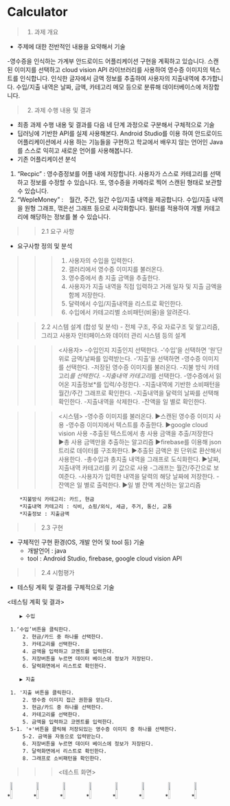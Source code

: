 
# Calculator
<html></html>

>1. 과제 개요
  - 주제에 대한 전반적인 내용을 요약해서 기술
 
-영수증을 인식하는 가계부 안드로이드 어플리케이션 구현을 계획하고 있습니다. 스캔된 이미지를 선택하고 cloud vision API 라이브러리를 사용하여 영수증 이미지의 텍스트를 인식합니다. 인식한 글자에서 금액 정보를 추출하여 사용자의 지출내역에 추가합니다. 수입/지출 내역은 날짜, 금액, 카테고리 메모 등으로 분류해 데이터베이스에 저장합니다.


>2. 과제 수행 내용 및 결과
  - 최종 과제 수행 내용 및 결과를 다음 네 단계 과정으로 구분해서 구체적으로 기술
- 딥러닝에 기반한 API를 실제 사용해본다. Android Studio를 이용 하여 안드로이드 어플리케이션에서 사용    하는 기능들을 구현하고 학교에서 배우지 않는 언어인 Java를 스스로 익히고 새로운 언어를 사용해봅니다.
- 기존 어플리케이션 분석
1. “Recpic” : 영수증정보를 어플 내에 저장합니다. 사용자가 스스로 카테고리를 선택하고 정보를 수정할 수 있습니다. 또, 영수증을 카메라로 찍어 스캔된 형태로 보관할 수 있습니다.
2. “WepleMoney” :　월간, 주간, 일간 수입/지출 내역을 제공합니다. 수입/지출 내역을 원형 그래프, 꺾은선 그래프 등으로 시각화합니다. 필터를 적용하여 개별 카테고리에 해당하는 정보를 볼 수 있습니다.

  >>2.1 요구 사항
  - 요구사항 정의 및 분석
>>>1) 사용자의 수입을 입력한다.
>>>2) 갤러리에서 영수증 이미지를 불러온다.
>>>3) 영수증에서 총 지출 금액을 추출한다.
>>>4) 사용자가 지출 내역을 직접 입력하고 거래 일자 및 지출 금액을 함께 저장한다.
>>>5) 달력에서 수입/지출내역을 리스트로 확인한다.
>>>6) 수입에서 카테고리별 소비패턴(비율)을 알려준다.


 
>>2.2 시스템 설계 (합성 및 분석)
    - 전체 구조, 주요 자료구조 및 알고리즘, 그리고 사용자 인터페이스와 데이터 관리 시스템 등의 설계 
 
>>><사용자>
    -수입인지 지출인지 선택한다.
    -‘수입’을 선택하면 ‘원’단위로 금액/날짜를 입력받는다.
    -‘지출’을 선택하면
    -영수증 이미지를 선택한다.
    -저장된 영수증 이미지를 불러온다.
    -지불 방식 카테고리*를 선택한다.
    -지출내역 카테고리*를 선택한다.
    -영수증에서 읽어온 지출정보*를 입력/수정한다.
    -지출내역에 기반한 소비패턴을 월간/주간 그래프로 확인한다.
    -지출내역을 달력의 날짜를 선택해 확인한다.
    -지출내역을 삭제한다.
    -잔액을 일 별로 확인한다.
  
>>><시스템>
   -영수증 이미지를 불러온다.
           ▶스캔된 영수증 이미지 사용
    -영수증 이미지에서 텍스트를 추출한다. 
           ▶google cloud vision 사용
    -추출된 텍스트에서 총 사용 금액을 추출/저장한다  	 
           ▶총 사용 금액만을 추출하는 알고리즘
           ▶firebase를 이용해 json트리로 데이터를 구조화한다.
           ▶추출된 금액은 원 단위로 환산해서 사용한다.
    -총수입과 총지출 내역을 그래프로 도식화한다.
            ▶날짜, 지출내역 카테고리를 키 값으로 사용
    -그래프는 월간/주간으로 보여준다.
    -사용자가 입력한 내역을 달력의 해당 날짜에 저장한다.
    -잔액은 일 별로 출력한다.
           ▶일 별 잔액 계산하는 알고리즘

   

		*지불방식 카테고리: 카드, 현금
		*지출내역 카테고리 : 식비, 쇼핑/외식, 세금, 주거, 통신, 교통
		*지출정보 : 지출금액


  >>2.3 구현
  - 구체적인 구현 환경(OS, 개발 언어 및 tool 등) 기술
    - 개발언어 : java
    - tool : Android Studio, firebase, google cloud vision API

  
>>2.4 시험평가 
  - 테스팅 계획 및 결과를 구체적으로 기술

<테스팅 계획 및 결과>

        ▶ 수입 
	
	 1.‘수입’버튼을 클릭한다.
         2. 현금/카드 중 하나를 선택한다.
         3. 카테고리를 선택한다.
         4. 금액을 입력하고 코멘트를 입력한다.
         5. 저장버튼을 누르면 데이터 베이스에 정보가 저장된다.
         6. 달력화면에서 리스트로 확인한다.

        ▶ 지출   
	
	 1. '지출 버튼을 클릭한다.
         2. 영수증 이미지 접근 권한을 얻는다.
         3. 현금/카드 중 하나를 선택한다.
         4. 카테고리를 선택한다.
         5. 금액을 입력하고 코멘트를 입력한다.
	 5-1. '+'버튼을 클릭해 저장되있는 영수증 이미지 중 하나를 선택한다.
         5-2. 금액을 자동으로 입력받는다.
         6. 저장버튼을 누르면 데이터 베이스에 정보가 저장된다.
         7. 달력화면에서 리스트로 확인한다.
         8. 그래프로 소비패턴을 확인한다.
 
>>><테스트 화면>

  *<img src="https://user-images.githubusercontent.com/54641007/78698929-09f1db80-793e-11ea-84c2-0a7367867d0e.png" width="10%">
  *<img src="https://user-images.githubusercontent.com/54641007/78698931-0bbb9f00-793e-11ea-8914-a66db566114a.png" width="10%">
  *<img src="https://user-images.githubusercontent.com/54641007/78698933-0bbb9f00-793e-11ea-91d9-fb720a58b3e8.png" width="10%">
  *<img src="https://user-images.githubusercontent.com/54641007/78698934-0c543580-793e-11ea-8aa7-d119af522b63.png" width="10%">
  *<img src="https://user-images.githubusercontent.com/54641007/78698938-0ceccc00-793e-11ea-8981-e387a7d2a758.png" width="10%">
  *<img src="https://user-images.githubusercontent.com/54641007/78698944-0d856280-793e-11ea-9d1a-219bad69d1c0.png" width="10%">
  *<img src="https://user-images.githubusercontent.com/54641007/78698946-0d856280-793e-11ea-92d7-9cf4c08579fc.png" width="10%">
  *<img src="https://user-images.githubusercontent.com/54641007/78698949-0e1df900-793e-11ea-92d4-1768ab1563b8.png" width="10%">
